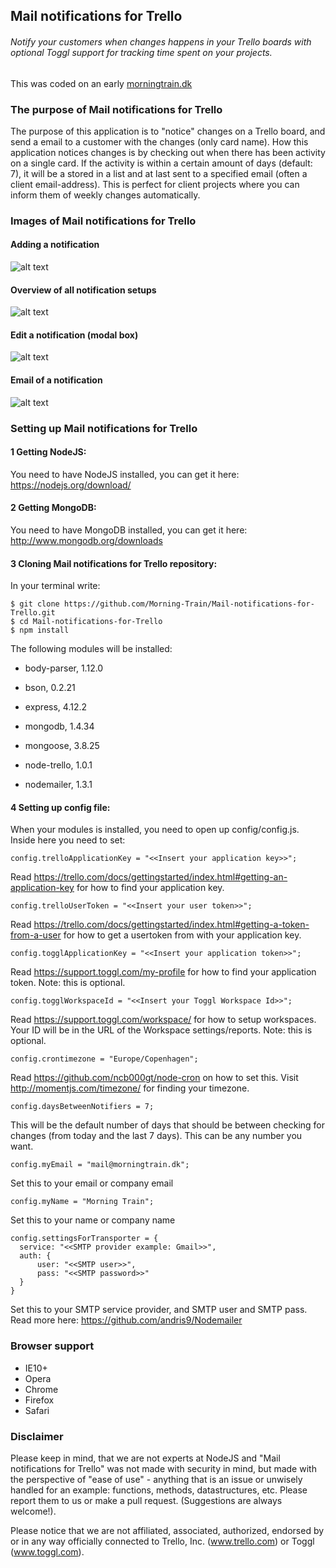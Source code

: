 ## Mail notifications for Trello
###### Notify your customers when changes happens in your Trello boards with optional Toggl support for tracking time spent on your projects.

This was coded on an early [morningtrain.dk](http://morningtrain.dk/)


### The purpose of Mail notifications for Trello
The purpose of this application is to "notice" changes on a Trello
board, and send a email to a customer with the changes (only card name).
How this application notices changes is by checking out when there
has been activity on a single card. If the activity is within a
certain amount of days (default: 7), it will be a stored in a list and
at last sent to a specified email (often a client email-address). This is perfect for client projects where you can inform them of weekly changes automatically.

### Images of Mail notifications for Trello
#### Adding a notification
![alt text](https://morningtrain.dk/img/MailNotifier3-v2.png "Add Notifier Overview")
#### Overview of all notification setups
![alt text](https://morningtrain.dk/img/MailNotifier1-v2.png "All Notifiers Overview")
#### Edit a notification (modal box)
![alt text](https://morningtrain.dk/img/MailNotifier2-v2.png "Edit Notifier Modal box")
#### Email of a notification
![alt text](https://morningtrain.dk/img/MailNotifier4-v2.png "Email of Notification")

### Setting up Mail notifications for Trello
#### 1 Getting NodeJS:
You need to have NodeJS installed, you can get it here:
https://nodejs.org/download/

#### 2 Getting MongoDB:
You need to have MongoDB installed, you can get it here:
http://www.mongodb.org/downloads

#### 3 Cloning Mail notifications for Trello repository:
In your terminal write:


    $ git clone https://github.com/Morning-Train/Mail-notifications-for-Trello.git
    $ cd Mail-notifications-for-Trello
    $ npm install


The following modules will be installed:

- body-parser, 1.12.0

- bson, 0.2.21

- express, 4.12.2

- mongodb, 1.4.34

- mongoose, 3.8.25

- node-trello, 1.0.1

- nodemailer, 1.3.1

#### 4 Setting up config file:
When your modules is installed, you need to open up config/config.js.
Inside here you need to set:

    config.trelloApplicationKey = "<<Insert your application key>>";
Read https://trello.com/docs/gettingstarted/index.html#getting-an-application-key for how to find your application key.



    config.trelloUserToken = "<<Insert your user token>>";
Read https://trello.com/docs/gettingstarted/index.html#getting-a-token-from-a-user for how to get a usertoken from with your application key.



    config.togglApplicationKey = "<<Insert your application token>>";
Read https://support.toggl.com/my-profile for how to find your application token. Note: this is optional.



    config.togglWorkspaceId = "<<Insert your Toggl Workspace Id>>";
Read https://support.toggl.com/workspace/ for how to setup workspaces. Your ID will be in the URL of the Workspace settings/reports. Note: this is optional.



	config.crontimezone = "Europe/Copenhagen";
Read https://github.com/ncb000gt/node-cron on how to set this.
Visit http://momentjs.com/timezone/ for finding your timezone.


	config.daysBetweenNotifiers = 7;
This will be the default number of days that should be between checking for changes (from today and the last 7 days). This can be any number you want.



	config.myEmail = "mail@morningtrain.dk";
Set this to your email or company email



	config.myName = "Morning Train";
Set this to your name or company name



	config.settingsForTransporter = {
	  service: "<<SMTP provider example: Gmail>>",
	  auth: {
	      user: "<<SMTP user>>",
	      pass: "<<SMTP password>>"
	  }
	}
Set this to your SMTP service provider, and SMTP user and SMTP pass. Read more here: https://github.com/andris9/Nodemailer

### Browser support

- IE10+
- Opera
- Chrome
- Firefox
- Safari

### Disclaimer
Please keep in mind, that we are not experts at NodeJS and "Mail notifications for Trello"
was not made with security in mind, but made with the perspective of
"ease of use" - anything that is an issue or unwisely handled for an
example: functions, methods, datastructures, etc. Please report them
to us or make a pull request. (Suggestions are always welcome!).

Please notice that we are not affiliated, associated, authorized, endorsed by or in any way officially connected to Trello, Inc. (www.trello.com) or Toggl (www.toggl.com).
